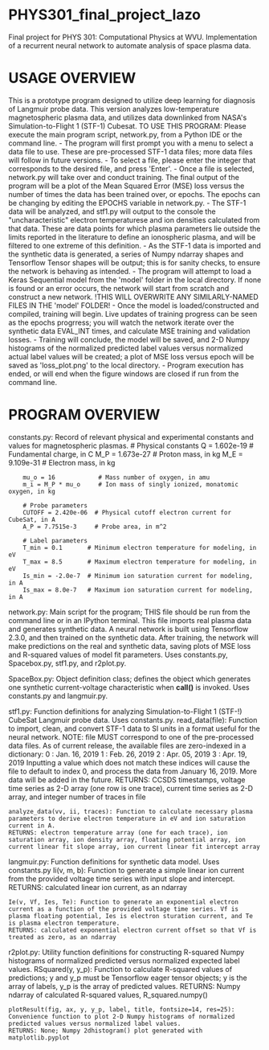 # PHYS301_final_project_lazo
Final project for PHYS 301: Computational Physics at WVU. Implementation of a recurrent neural network to automate analysis of space plasma data.

USAGE OVERVIEW
==============
This is a prototype program designed to utilize deep learning for diagnosis of Langmuir probe data.
This version analyzes low-temperature magnetospheric plasma data, and utilizes data downlinked from NASA's Simulation-to-Flight 1 (STF-1) Cubesat.
TO USE THIS PROGRAM: Please execute the main program script, network.py, from a Python IDE or the command line.
	- The program will first prompt you with a menu to select a data file to use. These are pre-processed STF-1 data files; more data files will follow in future versions.
	- To select a file, please enter the integer that corresponds to the desired file, and press 'Enter'.
	- Once a file is selected, network.py will take over and conduct training. The final output of the program will be a plot of the Mean Squared Error (MSE) loss versus the number of times the data has been trained over, or epochs. The epochs can be changing by editing the EPOCHS variable in network.py.
	- The STF-1 data will be analyzed, and stf1.py will output to the console the "uncharacteristic" electron temperaturese and ion densities calculated from that data. These are data points for which plasma parameters lie outside the limits reported in the literature to define an ionospheric plasma, and will be filtered to one extreme of this definition.
	- As the STF-1 data is imported and the synthetic data is generated, a series of Numpy ndarray shapes and Tensorflow Tensor shapes will be output; this is for sanity checks, to ensure the network is behaving as intended.
	- The program will attempt to load a Keras Sequential model from the 'model' folder in the local directory. If none is found or an error occurs, the network will start from scratch and construct a new network. !THIS WILL OVERWRITE ANY SIMILARLY-NAMED FILES IN THE 'model' FOLDER!
	- Once the model is loaded/constructed and compiled, training will begin. Live updates of training progress can be seen as the epochs progrress; you will watch the network iterate over the synthetic data EVAL_INT times, and calculate MSE training and validation losses.
	- Training will conclude, the model will be saved, and 2-D Numpy histograms of the normalized predicted label values versus normalized actual label values will be created; a plot of MSE loss versus epoch will be saved as 'loss_plot.png' to the local directory.
	- Program execution has ended, or will end when the figure windows are closed if run from the command line.

PROGRAM OVERVIEW
================
constants.py: Record of relevant physical and experimental constants and values for magnetospheric plasmas.
		# Physical constants
		Q = 1.602e-19            # Fundamental charge, in C
		M_P = 1.673e-27          # Proton mass, in kg
		M_E = 9.109e-31          # Electron mass, in kg

		mu_o = 16            # Mass number of oxygen, in amu
		m_i = M_P * mu_o     # Ion mass of singly ionized, monatomic oxygen, in kg

		# Probe parameters
		CUTOFF = 2.420e-06  # Physical cutoff electron current for CubeSat, in A
		A_P = 7.7515e-3     # Probe area, in m^2

		# Label parameters
		T_min = 0.1       # Minimum electron temperature for modeling, in eV
		T_max = 8.5       # Maximum electron temperature for modeling, in eV
		Is_min = -2.0e-7  # Minimum ion saturation current for modeling, in A
		Is_max = 8.0e-7   # Maximum ion saturation current for modeling, in A

network.py: Main script for the program; THIS file should be run from the command line or in an IPython terminal. This file imports real plasma data and generates synthetic data. A neural network is built using Tensorflow 2.3.0, and then trained on the synthetic data.
After training, the network will make predictions on the real and synthetic data, saving plots of MSE loss and R-squared values of model fit parameters.
Uses constants.py, Spacebox.py, stf1.py, and r2plot.py.

SpaceBox.py: Object definition class; defines the object which generates one synthetic current-voltage characteristic when __call()__ is invoked.
Uses constants.py and langmuir.py.

stf1.py: Function definitions for analyzing Simulation-to-Flight 1 (STF-!) CubeSat Langmuir probe data.
Uses constants.py.
	read_data(file): Function to import, clean, and convert STF-1 data to SI units in a format useful for the neural network. NOTE: file MUST correspond to one of the pre-processed data files. As of current release, the available files are zero-indexed in a dictionary:
		0 : Jan. 16, 2019
        1 : Feb. 26, 2019
        2 : Apr. 05, 2019
        3 : Apr. 19, 2019
	Inputting a value which does not match these indices will cause the file to default to index 0, and process the data from January 16, 2019.
	More data will be added in the future.
	RETURNS: CCSDS timestamps, voltage time series as 2-D array (one row is one trace), current time series as 2-D array, and integer number of traces in file
	
	analyze_data(vv, ii, traces): Function to calculate necessary plasma parameters to derive electron temperature in eV and ion saturation current in A.
	RETURNS: electron temperature array (one for each trace), ion saturation array, ion density array, floating potential array, ion current linear fit slope array, ion current linear fit intercept array
	
langmuir.py: Function definitions for synthetic data model.
Uses constants.py
	Ii(v, m, b): Function to generate a simple linear ion current from the provided voltage time series with input slope and intercept.
	RETURNS: calculated linear ion current, as an ndarray
	
	Ie(v, Vf, Ies, Te): Function to generate an exponential electron current as a function of the provided voltage time series. Vf is plasma floating potential, Ies is electron sturation current, and Te is plasma electron temperature.
	RETURNS: calculated exponential electron current offset so that Vf is treated as zero, as an ndarray

r2plot.py: Utility function definitions for constructing R-squared Numpy histograms of normalized predicted versus normalized expected label values.
	RSquared(y, y_p): Function to calculate R-squared values of predictions; y and y_p must be Tensorflow eager tensor objects; y is the array of labels, y_p is the array of predicted values.
	RETURNS: Numpy ndarray of calculated R-squared values, R_squared.numpy()
	
	plotResult(fig, ax, y, y_p, label, title, fontsize=14, res=25): Convenience function to plot 2-D Numpy histograms of normalized predicted values versus normalized label values.
	RETURNS: None; Numpy 2dhistogram() plot generated with matplotlib.pyplot
